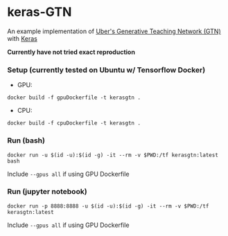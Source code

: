 # keras-GTN
An example implementation of [Uber's Generative Teaching Network (GTN)](https://eng.uber.com/generative-teaching-networks/) with [Keras](https://keras.io)

**Currently have not tried exact reproduction**


### Setup (currently tested on Ubuntu w/ Tensorflow Docker)

* GPU:

`docker build -f gpuDockerfile -t kerasgtn .`

* CPU:

`docker build -f cpuDockerfile -t kerasgtn .`

### Run (bash)

`docker run -u $(id -u):$(id -g) -it --rm -v $PWD:/tf kerasgtn:latest bash`

Include `--gpus all` if using GPU Dockerfile

### Run (jupyter notebook)

`docker run -p 8888:8888 -u $(id -u):$(id -g) -it --rm -v $PWD:/tf kerasgtn:latest`

Include `--gpus all` if using GPU Dockerfile

